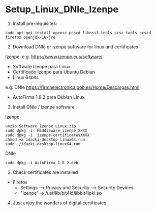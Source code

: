 # Setup_Linux_DNIe_Izenpe

1. Install  pre-requisites:
```
sudo apt-get install opensc pcscd libnss3-tools pcsc-tools pcscd firefox openjdk-18-jre
```

2. Download DNIe or izenpe software for linux and certificates

Izenpe. e.g. https://www.izenpe.eus/software/

- Software Izenpe para Linux
- Certificado Izenpe para Ubuntu Debian
- Linux 64bits

e.g. DNIe https://firmaelectronica.gob.es/Home/Descargas.html

- AutoFirma 1.8.2 para Debian Linux

3. Install DNIe / izenpe software

Izenpe 
```
unzip Software_Izenpe_Linux.zip
sudo dpkg -i  Middleware_izenpe_XXXX
sudo dpkg -i  izenpe-certificatesXXXX
chmod +x idazki-desktop-linux64.run
sudo ./idazki-desktop-linux64.run
```
DNIe
```
sudo dpkg -i AutoFirma_1_8_2.deb
```

3. Check certificates are installed
- Firefox
   - Settings --> Privacy and Security --> Security Devices
   - "Izenpe"  -> /usr/lib/bit4id/libbit4ipki.so


4. Just enjoy the wonders of digital certificates

